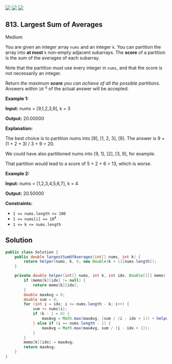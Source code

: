 [![](https://img.shields.io/github/stars/javadev/LeetCode-in-Java?label=Stars&style=flat-square)](https://github.com/javadev/LeetCode-in-Java)
[![](https://img.shields.io/github/forks/javadev/LeetCode-in-Java?label=Fork%20me%20on%20GitHub%20&style=flat-square)](https://github.com/javadev/LeetCode-in-Java/fork)
[![](https://img.shields.io/badge/-LeetCode%20in%20Kotlin-blue?style=flat-square)](https://github.com/javadev/LeetCode-in-Kotlin)

## 813\. Largest Sum of Averages

Medium

You are given an integer array `nums` and an integer `k`. You can partition the array into **at most** `k` non-empty adjacent subarrays. The **score** of a partition is the sum of the averages of each subarray.

Note that the partition must use every integer in `nums`, and that the score is not necessarily an integer.

Return _the maximum **score** you can achieve of all the possible partitions_. Answers within <code>10<sup>-6</sup></code> of the actual answer will be accepted.

**Example 1:**

**Input:** nums = [9,1,2,3,9], k = 3

**Output:** 20.00000

**Explanation:** 

The best choice is to partition nums into [9], [1, 2, 3], [9]. The answer is 9 + (1 + 2 + 3) / 3 + 9 = 20. 

We could have also partitioned nums into [9, 1], [2], [3, 9], for example. 

That partition would lead to a score of 5 + 2 + 6 = 13, which is worse.

**Example 2:**

**Input:** nums = [1,2,3,4,5,6,7], k = 4

**Output:** 20.50000

**Constraints:**

*   `1 <= nums.length <= 100`
*   <code>1 <= nums[i] <= 10<sup>4</sup></code>
*   `1 <= k <= nums.length`

## Solution

```java
public class Solution {
    public double largestSumOfAverages(int[] nums, int k) {
        return helper(nums, k, 0, new Double[k + 1][nums.length]);
    }

    private double helper(int[] nums, int k, int idx, Double[][] memo) {
        if (memo[k][idx] != null) {
            return memo[k][idx];
        }
        double maxAvg = 0;
        double sum = 0;
        for (int i = idx; i <= nums.length - k; i++) {
            sum += nums[i];
            if (k - 1 > 0) {
                maxAvg = Math.max(maxAvg, (sum / (i - idx + 1)) + helper(nums, k - 1, i + 1, memo));
            } else if (i == nums.length - 1) {
                maxAvg = Math.max(maxAvg, sum / (i - idx + 1));
            }
        }
        memo[k][idx] = maxAvg;
        return maxAvg;
    }
}
```
